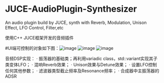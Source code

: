 # JUCE-AudioPlugin-Synthesizer
An audio plugin build by JUCE, synth with Reverb, Modulation, Unison Effect, LFO Control, Filter,etc

使用C++ JUCE框架开发的音频插件

#UI端可控制的对象如下图：![image](https://github.com/user-attachments/assets/7d699076-459e-4e10-8820-3b1f10b8ee6f)
![image](https://github.com/user-attachments/assets/0683b430-8abc-4321-a75b-bffd70303c36)
![image](https://github.com/user-attachments/assets/89a5b216-0751-4bd6-b98c-36c17714b52e)



音频DSP实现：
&middot; 振荡器的基础类；再利用variadic class，std::variant实现其子类变体LFO；
&middot; 混响Reverb效果；
&middot; Unison效果与Detune效果；
&middot; 设置LFO控制任何其他参数；
&middot; 滤波器类型截止频率及Resonance频率；
&middot; 合成器中主振荡器的ADSR

